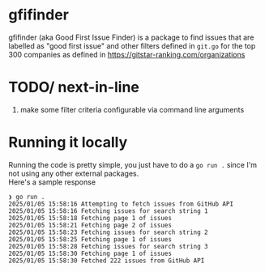 # gfifinder

gfifinder (aka Good First Issue Finder) is a package to find issues that are labelled as "good first issue" and other filters defined in `git.go` for the top 300 companies as defined in https://gitstar-ranking.com/organizations

# TODO/ next-in-line
1. make some filter criteria configurable via command line arguments

# Running it locally
Running the code is pretty simple, you just have to do a `go run .` since I'm not using any other external packages.   
Here's a sample response
```
❯ go run .
2025/01/05 15:58:16 Attempting to fetch issues from GitHub API
2025/01/05 15:58:16 Fetching issues for search string 1
2025/01/05 15:58:18 Fetching page 1 of issues
2025/01/05 15:58:21 Fetching page 2 of issues
2025/01/05 15:58:23 Fetching issues for search string 2
2025/01/05 15:58:25 Fetching page 1 of issues
2025/01/05 15:58:28 Fetching issues for search string 3
2025/01/05 15:58:30 Fetching page 1 of issues
2025/01/05 15:58:30 Fetched 222 issues from GitHub API
```